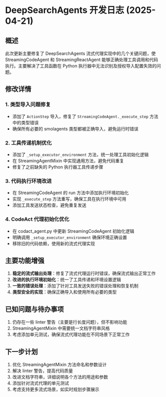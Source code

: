 # DeepSearchAgents 开发日志 (2025-04-21)

## 概述

此次更新主要修复了 DeepSearchAgents 流式代理实现中的几个关键问题，使 StreamingCodeAgent 和 StreamingReactAgent 能够正确处理工具调用和代码执行。主要解决了工具函数在 Python 执行器中无法识别及授权导入配置失效的问题。

## 修改详情

### 1. 类型导入问题修复

- 添加了 `ActionStep` 导入，修复了 `StreamingCodeAgent._execute_step` 方法中的类型错误
- 确保所有必要的 smolagents 类型都被正确导入，避免运行时错误

### 2. 工具传递机制优化

- 添加了 `_setup_executor_environment` 方法，统一处理工具初始化逻辑
- 在 StreamingAgentMixin 中实现通用方法，避免代码重复
- 修复了之前缺失的 Python 执行器工具传递步骤

### 3. 代码执行环境改进

- 在 StreamingCodeAgent 的 run 方法中添加执行环境初始化
- 实现 `_execute_step` 方法重写，确保工具在执行环境中可用
- 添加工具发送状态检查，避免重复发送

### 4. CodeAct 代理初始化优化

- 在 codact_agent.py 中更新 StreamingCodeAgent 初始化逻辑
- 明确调用 `_setup_executor_environment` 确保环境正确设置
- 移除旧的代码依赖，使用新的流式代理实现

## 主要功能增强

1. **稳定的流式输出处理**：修复了流式代理运行时错误，确保流式输出正常工作
2. **改进的执行环境初始化**：统一了工具传递和环境设置逻辑
3. **一致的错误处理**：添加了针对工具发送失败的错误处理和恢复机制
4. **类型安全的实现**：确保正确导入和使用所有必要的类型

## 已知问题与待办事项

1. 仍存在一些 linter 警告（主要是行长度问题），但不影响功能
2. StreamingAgentMixin 中需要统一文档字符串风格
3. 考虑添加单元测试，确保流式代理功能在不同场景下正常工作

## 下一步计划

1. 优化 StreamingAgentMixin 方法命名和参数设计
2. 解决 linter 警告，提高代码质量
3. 改进文档字符串，详细说明各个方法的用途和参数
4. 添加针对流式代理的单元测试
5. 考虑支持更多流式场景，如实时规划步骤展示
